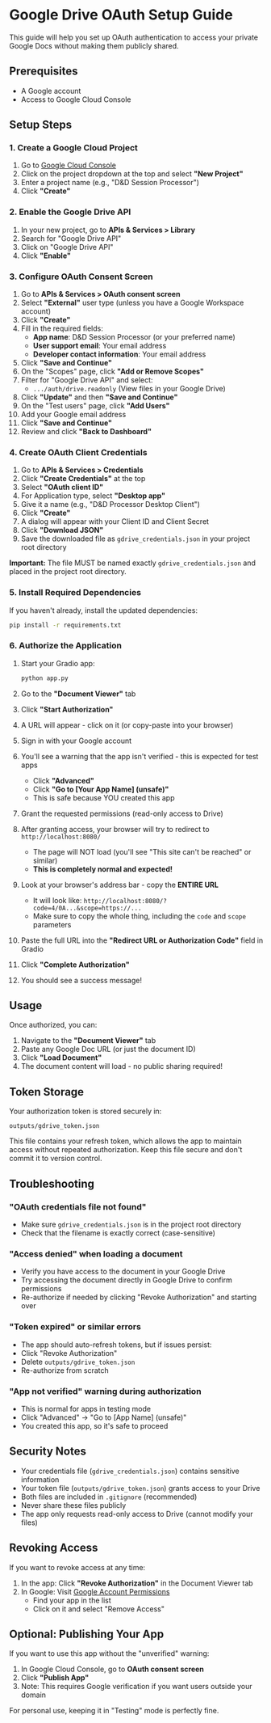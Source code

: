 # Google Drive OAuth Setup Guide

This guide will help you set up OAuth authentication to access your private Google Docs without making them publicly shared.

## Prerequisites

- A Google account
- Access to Google Cloud Console

## Setup Steps

### 1. Create a Google Cloud Project

1. Go to [Google Cloud Console](https://console.cloud.google.com/)
2. Click on the project dropdown at the top and select **"New Project"**
3. Enter a project name (e.g., "D&D Session Processor")
4. Click **"Create"**

### 2. Enable the Google Drive API

1. In your new project, go to **APIs & Services > Library**
2. Search for "Google Drive API"
3. Click on "Google Drive API"
4. Click **"Enable"**

### 3. Configure OAuth Consent Screen

1. Go to **APIs & Services > OAuth consent screen**
2. Select **"External"** user type (unless you have a Google Workspace account)
3. Click **"Create"**
4. Fill in the required fields:
   - **App name**: D&D Session Processor (or your preferred name)
   - **User support email**: Your email address
   - **Developer contact information**: Your email address
5. Click **"Save and Continue"**
6. On the "Scopes" page, click **"Add or Remove Scopes"**
7. Filter for "Google Drive API" and select:
   - `.../auth/drive.readonly` (View files in your Google Drive)
8. Click **"Update"** and then **"Save and Continue"**
9. On the "Test users" page, click **"Add Users"**
10. Add your Google email address
11. Click **"Save and Continue"**
12. Review and click **"Back to Dashboard"**

### 4. Create OAuth Client Credentials

1. Go to **APIs & Services > Credentials**
2. Click **"Create Credentials"** at the top
3. Select **"OAuth client ID"**
4. For Application type, select **"Desktop app"**
5. Give it a name (e.g., "D&D Processor Desktop Client")
6. Click **"Create"**
7. A dialog will appear with your Client ID and Client Secret
8. Click **"Download JSON"**
9. Save the downloaded file as `gdrive_credentials.json` in your project root directory

**Important:** The file MUST be named exactly `gdrive_credentials.json` and placed in the project root directory.

### 5. Install Required Dependencies

If you haven't already, install the updated dependencies:

```bash
pip install -r requirements.txt
```

### 6. Authorize the Application

1. Start your Gradio app:
   ```bash
   python app.py
   ```

2. Go to the **"Document Viewer"** tab

3. Click **"Start Authorization"**

4. A URL will appear - click on it (or copy-paste into your browser)

5. Sign in with your Google account

6. You'll see a warning that the app isn't verified - this is expected for test apps
   - Click **"Advanced"**
   - Click **"Go to [Your App Name] (unsafe)"**
   - This is safe because YOU created this app

7. Grant the requested permissions (read-only access to Drive)

8. After granting access, your browser will try to redirect to `http://localhost:8080/`
   - The page will NOT load (you'll see "This site can't be reached" or similar)
   - **This is completely normal and expected!**

9. Look at your browser's address bar - copy the **ENTIRE URL**
   - It will look like: `http://localhost:8080/?code=4/0A...&scope=https://...`
   - Make sure to copy the whole thing, including the `code` and `scope` parameters

10. Paste the full URL into the **"Redirect URL or Authorization Code"** field in Gradio

11. Click **"Complete Authorization"**

12. You should see a success message!

## Usage

Once authorized, you can:

1. Navigate to the **"Document Viewer"** tab
2. Paste any Google Doc URL (or just the document ID)
3. Click **"Load Document"**
4. The document content will load - no public sharing required!

## Token Storage

Your authorization token is stored securely in:
```
outputs/gdrive_token.json
```

This file contains your refresh token, which allows the app to maintain access without repeated authorization. Keep this file secure and don't commit it to version control.

## Troubleshooting

### "OAuth credentials file not found"
- Make sure `gdrive_credentials.json` is in the project root directory
- Check that the filename is exactly correct (case-sensitive)

### "Access denied" when loading a document
- Verify you have access to the document in your Google Drive
- Try accessing the document directly in Google Drive to confirm permissions
- Re-authorize if needed by clicking "Revoke Authorization" and starting over

### "Token expired" or similar errors
- The app should auto-refresh tokens, but if issues persist:
- Click "Revoke Authorization"
- Delete `outputs/gdrive_token.json`
- Re-authorize from scratch

### "App not verified" warning during authorization
- This is normal for apps in testing mode
- Click "Advanced" → "Go to [App Name] (unsafe)"
- You created this app, so it's safe to proceed

## Security Notes

- Your credentials file (`gdrive_credentials.json`) contains sensitive information
- Your token file (`outputs/gdrive_token.json`) grants access to your Drive
- Both files are included in `.gitignore` (recommended)
- Never share these files publicly
- The app only requests read-only access to Drive (cannot modify your files)

## Revoking Access

If you want to revoke access at any time:

1. In the app: Click **"Revoke Authorization"** in the Document Viewer tab
2. In Google: Visit [Google Account Permissions](https://myaccount.google.com/permissions)
   - Find your app in the list
   - Click on it and select "Remove Access"

## Optional: Publishing Your App

If you want to use this app without the "unverified" warning:

1. In Google Cloud Console, go to **OAuth consent screen**
2. Click **"Publish App"**
3. Note: This requires Google verification if you want users outside your domain

For personal use, keeping it in "Testing" mode is perfectly fine.
